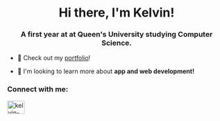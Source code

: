 <h1 align="center">Hi there, I'm Kelvin!</h1>
<h3 align="center">A first year at at Queen's University studying Computer Science.</h3>

- 💭 Check out my [portfolio](https://kkelvinnguyen.github.io/kelvin-portfolio/)!

- 🔭 I'm looking to learn more about **app and web development!**

<h3 align="left">Connect with me:</h3>
<p align="left">
<a href="https://linkedin.com/in/kelvin-nguyen-8a3347276" target="blank"><img align="center" src="https://raw.githubusercontent.com/rahuldkjain/github-profile-readme-generator/master/src/images/icons/Social/linked-in-alt.svg" alt="kelvin-nguyen-8a3347276" height="30" width="40" /></a>
